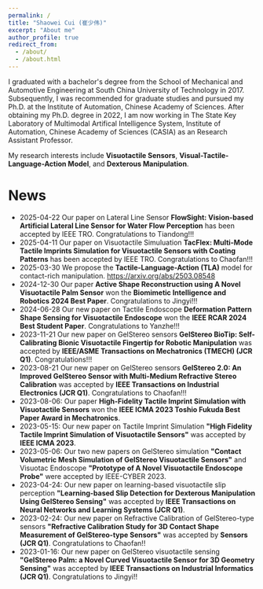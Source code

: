 ```yaml
---
permalink: /
title: "Shaowei Cui (崔少伟)"
excerpt: "About me"
author_profile: true
redirect_from: 
  - /about/
  - /about.html
---
```


 I graduated with a bachelor's degree from the School of Mechanical and Automotive Engineering at South China University of Technology in 2017. Subsequently, I was recommended for graduate studies and pursued my Ph.D. at the Institute of Automation, Chinese Academy of Sciences. After obtaining my Ph.D. degree in 2022, I am now working in The State Key Laboratory of Multimodal Artifical Intelligence System, Institute of Automation, Chinese Academy of Sciences (CASIA) as an Research Assistant Professor.

My research interests include **Visuotactile Sensors**, **Visual-Tactile-Language-Action Model**, and **Dexterous Manipulation**.
<!-- ![Research Interests](./images/gelstereo.png) -->

News
======
- 2025-04-22 Our paper on Lateral Line Sensor **FlowSight: Vision-based Artificial Lateral Line Sensor for Water Flow Perception** has been accepted by IEEE TRO. Congratulations to Tiandong!!!
- 2025-04-11 Our paper on Visuotactile Simuluation **TacFlex: Multi-Mode Tactile Imprints Simulation for Visuotactile Sensors with Coating Patterns** has been accepted by IEEE TRO. Congratulations to Chaofan!!!
- 2025-03-30 We propose the **Tactile-Language-Action (TLA)** model for contact-rich manipulation. https://arxiv.org/abs/2503.08548
- 2024-12-30 Our paper **Active Shape Reconstruction using A Novel Visuotactile Palm Sensor** won the **Biomimetic Intelligence and Robotics 2024 Best Paper**. Congratulations to Jingyi!!!
- 2024-06-28 Our new paper on Tactile Endoscope **Deformation Pattern Shape Sensing for Visuotactile Endoscope** won the **IEEE RCAR 2024 Best Student Paper**. Congratulations to Yanzhe!!!
- 2023-11-21 Our new paper on GelStereo sensors **GelStereo BioTip: Self-Calibrating Bionic Visuotactile Fingertip for Robotic Manipulation** was accepted by **IEEE/ASME Transactions on Mechatronics (TMECH) (JCR Q1)**. Congratulations!!!
- 2023-08-21 Our new paper on GelStereo sensors **GelStereo 2.0: An Improved GelStereo Sensor with Multi-Medium Refractive Stereo Calibration** was accepted by **IEEE Transactions on Industrial Electronics (JCR Q1)**. Congratulations to Chaofan!!!
- 2023-08-06: Our paper **High-Fidelity Tactile Imprint Simulation with Visuotactile Sensors** won the **IEEE ICMA 2023 Toshio Fukuda Best Paper Award in Mechatronics**.
- 2023-05-15: Our new paper on Tactile Imprint Simulation **"High Fidelity Tactile Imprint Simulation of Visuotactile Sensors"** was accepted by **IEEE ICMA 2023**.
- 2023-05-06: Our two new papers on GelStereo simulation **"Contact Volumetric Mesh Simulation of GelStereo Visuotactile Sensors"** and Visuotac Endoscope **"Prototype of A Novel Visuotactile Endoscope Probe"** were accepted by IEEE-CYBER 2023.
- 2023-04-24: Our new paper on learning-based visuotactile slip perception **"Learning-based Slip Detection for Dexterous Manipulation Using GelStereo Sensing"** was accepted by **IEEE Transactions on Neural Networks and Learning Systems (JCR Q1)**.
- 2023-02-24: Our new paper on Refractive Calibration of GelStereo-type sensors **"Refractive Calibration Study for 3D Contact Shape Measurement of GelStereo-type Sensors"** was accepted by **Sensors (JCR Q1)**. Congratulations to Chaofan!!
- 2023-01-16: Our new paper on GelStereo visuotactile sensing **"GelStereo Palm: a Novel Curved Visuotactile Sensor for 3D Geometry Sensing"** was accepted by **IEEE Transactions on Industrial Informatics (JCR Q1)**. Congratulations to Jingyi!!
